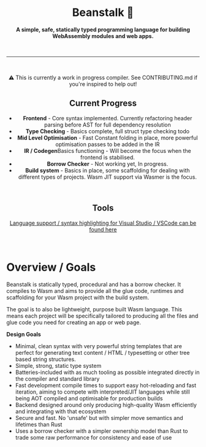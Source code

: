 <div align="center">

  <h1>Beanstalk 🌱</h1>

  <p>
    <strong>A simple, safe, statically typed programming language for building WebAssembly modules and web apps.</strong>
  </p>

  <br>

  ---
  <br>

  <p>⚠️ This is currently a work in progress compiler. See CONTRIBUTING.md if you're inspired to help out!</p>

  <h2>Current Progress</h2>
  <ul>
    <li><strong>Frontend</strong> - Core syntax implemented. Currently refactoring header parsing before AST for full dependency resolution</li>
    <li><strong>Type Checking</strong> - Basics complete, full struct type checking todo</li>
    <li><strong>Mid Level Optimisation</strong> - Fast Constant folding in place, more powerful optimisation passes to be added in the IR</li>
    <li><strong>IR / Codegen</strong>Basics functioning - Will become the focus when the frontend is stabilised. </li>
    <li><strong>Borrow Checker</strong> - Not working yet, In progress. </li>
    <li><strong>Build system</strong> - Basics in place, some scaffolding for dealing with different types of projects. Wasm JIT support via Wasmer is the focus.
    </li>
  </ul>

[//]: # (  <h1>)

[//]: # (    <a href="https://nyejames.github.io/beanstalk">)

[//]: # (      Plans and Documentation)

[//]: # (    </a>)

[//]: # (  </h1>)

[//]: # (  <p>The docs were created using this language. The output of the compiler is directly pushed to GitHub pages. Not everything in the documentation has been implemented fully, it's mostly full of design plans.</p>)
<br>
<h2>Tools</h2>
<a href="https://github.com/nyejames/beanstalk-plugin">Language support / syntax highlighting for Visual Studio / VSCode can be found here</a>

</div>

<br>
<br>

# Overview / Goals
Beanstalk is statically typed, procedural and has a borrow checker. It compiles to Wasm and aims to provide all the glue code, runtimes and scaffolding for your Wasm project with the build system.

The goal is to also be lightweight, purpose built Wasm language. This means each project will be specifically tailored to producing all the files and glue code you need for creating an app or web page. 

**Design Goals**
- Minimal, clean syntax with very powerful string templates that are perfect for generating text content / HTML / typesetting or other tree based string structures.
- Simple, strong, static type system
- Batteries-included with as much tooling as possible integrated directly in the compiler and standard library
- Fast development compile times to support easy hot-reloading and fast iteration, aiming to compete with interpreted/JIT languages while still being AOT compiled and optimisable for production builds
- Backend designed around only producing high-quality Wasm efficiently and integrating with that ecosystem
- Secure and fast. No 'unsafe' but with simpler move semantics and lifetimes than Rust
- Uses a borrow checker with a simpler ownership model than Rust to trade some raw performance for consistency and ease of use

<br>
